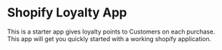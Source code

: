 # Shopify Loyalty App

This is a starter app gives loyalty points to Customers on each purchase. This app will get you quickly started with a working shopify application. 